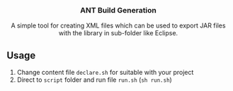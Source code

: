 <div id="top"></div>

<br />
<div align="center">

  <h3 align="center">ANT Build Generation</h3>

  <p align="center">
    A simple tool for creating XML files which can be used to export JAR files with the library in sub-folder like Eclipse.
  </p>
</div>

## Usage

1. Change content file `declare.sh` for suitable with your project 
2. Direct to `script` folder and run file `run.sh` (`sh run.sh`)